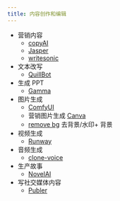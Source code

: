 ```yaml
---
title: 内容创作和编辑
---
```

* 营销内容
  * [copyAI](./copyai.md)
  * [Jasper](./jasper.md)
  * [writesonic](./writesonic.md)
* 文本改写
  * [QuillBot](./quillbot.md)
* 生成 PPT
  * [Gamma](./gramma.md)
* 图片生成
  * [ComfyUI](./ComfyUI.md)
  * 营销图片生成 [Canva](./canva.md)
  * [remove bg](./remove-bg.md) 去背景/水印+ 背景
* 视频生成
  * [Runway](./runway.md)
* 音频生成
  * [clone-voice](./clone-voice.md)
* 生产故事
  * [NovelAI](./novelai.md)
* 写社交媒体内容
  * [Publer](./publer.md)